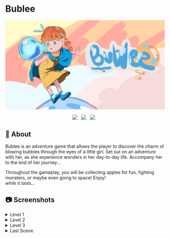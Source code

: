 # Bublee

![Front Art](docs/front.png)

<div align="center">
    <a href='https://globalgamejam.org/games/2025/bublee-7'><img src='https://img.shields.io/badge/GGJ-Page-Green'></a> &nbsp;
    <a href='https://www.youtube.com/watch?v=T608NjbxS44'><img src='https://img.shields.io/badge/Youtube-Trailer-b31b1b.svg'></a> &nbsp;
    <a href='https://covector.github.io/bublee/'><img src='https://img.shields.io/badge/Play-Demo-blue'></a> &nbsp;
</div>

## 🫧 About
Bublee is an adventure game that allows the player to discover the charm of blowing bubbles through the eyes of a little girl. Set out on an adventure with her, as she experience wonders in her day-to-day life. Accompany her to the end of her journey...

Throughout the gameplay, you will be collecting apples for fun, fighting monsters, or maybe even going to space! Enjoy!
<br/>*while it lasts...*

## 📷 Screenshots
<details>
  <summary>Level 1</summary>

  ![A screenshot in level 1](docs/level1.png)

  Press `[A]` and `[D]` to move left and right. Click `[Left Mouse Button]` to shoot bubbles, and catch them before they fall onto the ground!
</details>

<details>
  <summary>Level 2</summary>

  ![A screenshot in level 2](docs/level2.png)

  Press `[A]` and `[D]` to move left and right. Press `[Space]` to jump, pressing it one more time in air performs a double jump. Click `[Left Mouse Button]` to shoot bubbles. Defeat the monster by shooting at the balloon dog that it is riding. Good luck!
</details>

<details>
  <summary>Level 3</summary>

  ![A screenshot in level 3](docs/level3.png)

  Press `[A]` and `[D]` to move left and right. Dodge all the meteors coming at you. Be extremely careful!
</details>

<details>
  <summary>Last Scene</summary>

  ![A screenshot of the last scene](docs/last.png)
</details>